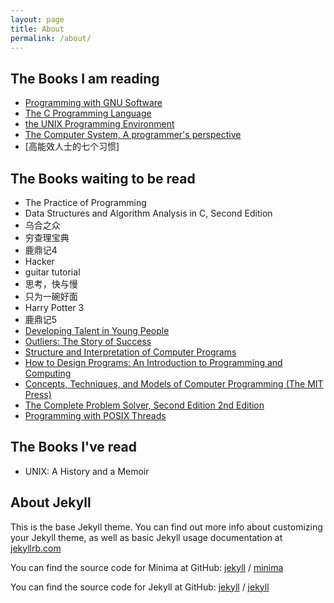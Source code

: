 ```yaml
---
layout: page
title: About
permalink: /about/
---
```


## The Books I am reading
- [Programming with GNU Software](https://guo-mantou.github.io/about/Programming%20with%20GNU%20Software)
- [The C Programming Language](https://guo-mantou.github.io/about/The%20C%20Programming%20Language)
- [the UNIX Programming Environment](todo-the-link)
- [The Computer System, A programmer's perspective](https://guo-mantou.github.io/about/csapp)
- [高能效人士的七个习惯]

## The Books waiting to be read
- The Practice of Programming
- Data Structures and Algorithm Analysis in C, Second Edition
- 乌合之众
- 穷查理宝典
- 鹿鼎记4
- Hacker
- guitar tutorial
- 思考，快与慢
- 只为一碗好面
- Harry Potter 3
- 鹿鼎记5
- [Developing Talent in Young People](https://www.amazon.com/exec/obidos/ASIN/034531509X/)
- [Outliers: The Story of Success](https://www.amazon.com/Outliers-Story-Success-Malcolm-Gladwell/dp/0316017922)
- [Structure and Interpretation of Computer Programs](http://groups.csail.mit.edu/mac/classes/6.001/abelson-sussman-lectures/)
- [How to Design Programs: An Introduction to Programming and Computing](https://www.amazon.com/gp/product/0262062186)
- [Concepts, Techniques, and Models of Computer Programming (The MIT Press) ](https://www.amazon.com/gp/product/0262220695)
- [The Complete Problem Solver, Second Edition 2nd Edition](https://www.amazon.com/exec/obidos/ASIN/0805803092)
- [Programming with POSIX Threads](https://www.amazon.com/Programming-Threads-Addison-Wesley-Professional-Computing-ebook/dp/B006QTHCJ6)

## The Books I've read
- UNIX: A History and a Memoir

## About Jekyll

This is the base Jekyll theme. You can find out more info about customizing your Jekyll theme, as well as basic Jekyll usage documentation at [jekyllrb.com](https://jekyllrb.com/)

You can find the source code for Minima at GitHub:
[jekyll][jekyll-organization] /
[minima](https://github.com/jekyll/minima)

You can find the source code for Jekyll at GitHub:
[jekyll][jekyll-organization] /
[jekyll](https://github.com/jekyll/jekyll)


[jekyll-organization]: https://github.com/jekyll
